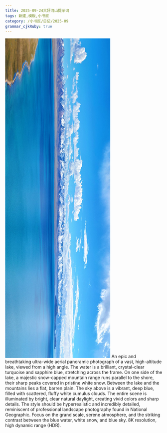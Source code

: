 ```yaml
---
title: 2025-09-24大好河山提示词
tags: 新建,模板,小书匠
category: /小书匠/日记/2025-09
grammar_cjkRuby: true
---
```

![enter description here](./images/1758709543246.png)
An epic and breathtaking ultra-wide aerial panoramic photograph of a vast, high-altitude lake, viewed from a high angle. The water is a brilliant, crystal-clear turquoise and sapphire blue, stretching across the frame. On one side of the lake, a majestic snow-capped mountain range runs parallel to the shore, their sharp peaks covered in pristine white snow. Between the lake and the mountains lies a flat, barren plain. The sky above is a vibrant, deep blue, filled with scattered, fluffy white cumulus clouds. The entire scene is illuminated by bright, clear natural daylight, creating vivid colors and sharp details. The style should be hyperrealistic and incredibly detailed, reminiscent of professional landscape photography found in National Geographic. Focus on the grand scale, serene atmosphere, and the striking contrast between the blue water, white snow, and blue sky. 8K resolution, high dynamic range (HDR).